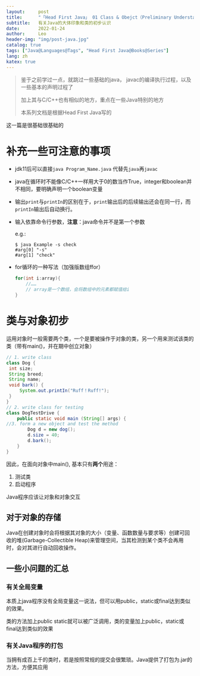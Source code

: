 ```yaml
---
layout:     post
title:      "「Head First Java」 01 Class & Obejct（Preliminary Understanding）"
subtitle:   有关Java的大体印象和类的初步认识
date:       2022-01-24
author:     Leo
header-img: "img/post-java.jpg"
catalog: true
tags: ["Java@Languages@Tags", "Head First Java@Books@Series"]
lang: zh
katex: true
---
```


> 鉴于之前学过一点，就跳过一些基础的java， javac的编译执行过程，以及一些基本的声明过程了
>
> 加上其与C/C++也有相似的地方，重点在一些Java特别的地方
>
> 本系列文档是根据Head First Java写的

这一篇是很基础很基础的

# 补充一些可注意的事项

* jdk11后可以直接`java Program_Name.java` 代替先`java`再`javac`

* java在循环时不能像C/C++一样用大于0的数当作True，integer和boolean并不相同，要明确声明一个boolean变量

* 输出`print`与`printIn`的区别在于，`print`输出后的后续输出还会在同一行，而`printIn`输出后自动换行。

* 输入依靠命令行参数，**注意**：java命令并不是第一个参数

  e.g.:

  ```shell
  $ java Example -s check
  #arg[0] "-s"
  #arg[1] "check" 
  ```

* for循环的一种写法（加强版数组ffor）

  ```java
  for(int i:array){
      //……
      // array是一个数组，会将数组中的元素都赋值给i
  }
  ```

  

# 类与对象初步

运用对象时一般需要两个类，一个是要被操作于对象的类，另一个用来测试该类的类（带有main()，并在期中创立对象）

```java
// 1. write class
class Dog {
 int size;   
 String breed;
 String name;
 void bark() {
     System.out.printIn("Ruff！Ruff!");
 }
}
// 2. write class for testing
class DogTestDrive {
    public static void main (String[] args) {
//3. form a new object and test the method 
        Dog d = new dog();
        d.size = 40;
        d.bark();
    }
}
```

因此，在面向对象中main(), 基本只有**两个**用途：

1. 测试类
2. 启动程序

Java程序应该让对象和对象交互

## 对于对象的存储

Java在创建对象时会将根据其对象的大小（变量、函数数量与要求等）创建可回收的堆(Garbage-Collectible Heap)来管理空间，当其检测到某个类不会再用时，会对其进行自动回收操作。

## 一些小问题的汇总

### 有关全局变量

本质上java程序没有全局变量这一说法，但可以用public，static或final达到类似的效果。

类的方法加上public static就可以被广泛调用，类的变量加上public，static或final达到类似的效果

### 有关Java程序的打包

当拥有成百上千的类时，若是按照常规的提交会很繁琐。Java提供了打包为.jar的方法，方便其应用







